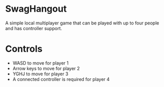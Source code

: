 # SwagHangout
A simple local multiplayer game that can be played with up to four people and has controller support.
# Controls
-  WASD to move for player 1
-  Arrow keys to move for player 2
-  YGHJ to move for player 3
-  A connected controller is required for player 4
